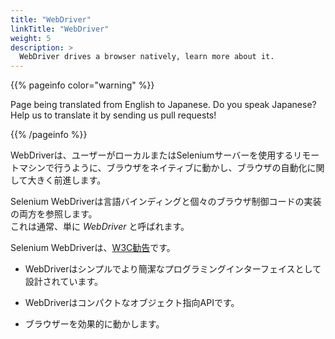 ```yaml
---
title: "WebDriver"
linkTitle: "WebDriver"
weight: 5
description: >
  WebDriver drives a browser natively, learn more about it.
---
```


{{% pageinfo color="warning" %}}
<p class="lead">
   <i class="fas fa-language display-4"></i> 
   Page being translated from 
   English to Japanese. Do you speak Japanese? Help us to translate
   it by sending us pull requests!
</p>
{{% /pageinfo %}}

WebDriverは、ユーザーがローカルまたはSeleniumサーバーを使用するリモートマシンで行うように、ブラウザをネイティブに動かし、ブラウザの自動化に関して大きく前進します。

Selenium WebDriverは言語バインディングと個々のブラウザ制御コードの実装の両方を参照します。  
これは通常、単に _WebDriver_ と呼ばれます。

Selenium WebDriverは、[W3C勧告](https://www.w3.org/TR/webdriver1/)です。

* WebDriverはシンプルでより簡潔なプログラミングインターフェイスとして設計されています。

* WebDriverはコンパクトなオブジェクト指向APIです。

* ブラウザーを効果的に動かします。